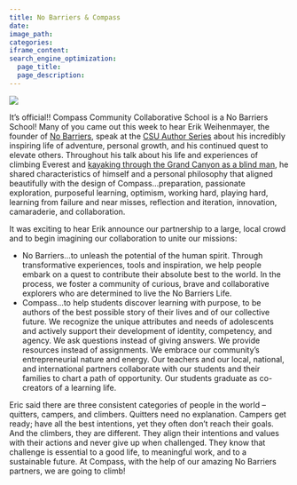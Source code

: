 ```yaml
---
title: No Barriers & Compass
date:
image_path:
categories:
iframe_content:
search_engine_optimization:
  page_title:
  page_description:
---
```


![](blob:https://app.cloudcannon.com/8e7bc91d-636d-49c5-a214-aa551a1c7668)

It’s official!! Compass Community Collaborative School is a No Barriers School! Many of you came out this week to hear Erik Weihenmayer, the founder of [No Barriers](https://www.nobarriersusa.org/), speak at the [CSU Author Series](https://lib.colostate.edu/about/news-events/author-series/) about his incredibly inspiring life of adventure, personal growth, and his continued quest to elevate others. Throughout his talk about his life and experiences of climbing Everest and [kayaking through the Grand Canyon as a blind man](http://www.touchthetop.com/our-products-0), he shared characteristics of himself and a personal philosophy that aligned beautifully with the design of Compass…preparation, passionate exploration, purposeful learning, optimism, working hard, playing hard, learning from failure and near misses, reflection and iteration, innovation, camaraderie, and collaboration.

It was exciting to hear Erik announce our partnership to a large, local crowd and to begin imagining our collaboration to unite our missions:

* No Barriers…to unleash the potential of the human spirit. Through transformative experiences, tools and inspiration, we help people embark on a quest to contribute their absolute best to the world. In the process, we foster a community of curious, brave and collaborative explorers who are determined to live the No Barriers Life.
* Compass…to help students discover learning with purpose, to be authors of the best possible story of their lives and of our collective future. We recognize the unique attributes and needs of adolescents and actively support their development of identity, competency, and agency. We ask questions instead of giving answers. We provide resources instead of assignments. We embrace our community’s entrepreneurial nature and energy. Our teachers and our local, national, and international partners collaborate with our students and their families to chart a path of opportunity. Our students graduate as co-creators of a learning life.

Eric said there are three consistent categories of people in the world – quitters, campers, and climbers. Quitters need no explanation. Campers get ready; have all the best intentions, yet they often don’t reach their goals. And the climbers, they are different. They align their intentions and values with their actions and never give up when challenged. They know that challenge is essential to a good life, to meaningful work, and to a sustainable future. At Compass, with the help of our amazing No Barriers partners, we are going to climb!